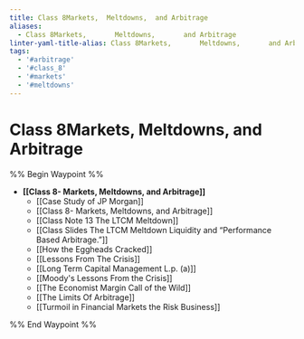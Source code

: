 ```yaml
---
title: Class 8Markets,  Meltdowns,  and Arbitrage
aliases:
  - Class 8Markets,       Meltdowns,       and Arbitrage
linter-yaml-title-alias: Class 8Markets,       Meltdowns,       and Arbitrage
tags:
  - '#arbitrage'
  - '#class_8'
  - '#markets'
  - '#meltdowns'
---
```

# Class 8Markets,  Meltdowns,  and Arbitrage
%% Begin Waypoint %%
- **[[Class 8- Markets, Meltdowns, and Arbitrage]]**
	- [[Case Study of JP Morgan]]
	- [[Class 8- Markets, Meltdowns, and Arbitrage]]
	- [[Class Note 13 The LTCM Meltdown]]
	- [[Class Slides The LTCM Meltdown Liquidity and “Performance Based Arbitrage.”]]
	- [[How the Eggheads Cracked]]
	- [[Lessons From The Crisis]]
	- [[Long Term Capital Management L.p. (a)]]
	- [[Moody's Lessons From the Crisis]]
	- [[The Economist Margin Call of the Wild]]
	- [[The Limits Of Arbitrage]]
	- [[Turmoil in Financial Markets the Risk Business]]

%% End Waypoint %%